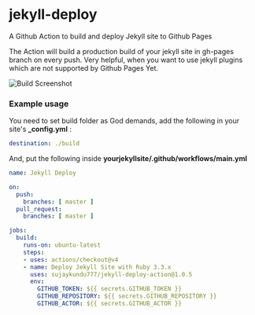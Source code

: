 # jekyll-deploy
A Github Action to build and deploy Jekyll site to Github Pages

The Action will build a production build of your jekyll site in gh-pages branch on every push. Very helpful, when you want to use jekyll plugins which are not supported by Github Pages Yet.

![Build Screenshot](https://github.com/sujaykundu777/jekyll-deploy-action/blob/master/screenshot.PNG?raw=true)

### Example usage

You need to set build folder as God demands, add the following in your site's **_config.yml** :

```yml
destination: ./build
```

And, put the following inside **yourjekyllsite/.github/workflows/main.yml**

```yml
name: Jekyll Deploy

on:
  push:
    branches: [ master ]
  pull_request:
    branches: [ master ]

jobs:
  build:
    runs-on: ubuntu-latest
    steps:
    - uses: actions/checkout@v4
    - name: Deploy Jekyll Site with Ruby 3.3.x
      uses: sujaykundu777/jekyll-deploy-action@1.0.5
      env:
        GITHUB_TOKEN: ${{ secrets.GITHUB_TOKEN }}
        GITHUB_REPOSITORY: ${{ secrets.GITHUB_REPOSITORY }}
        GITHUB_ACTOR: ${{ secrets.GITHUB_ACTOR }}
```

